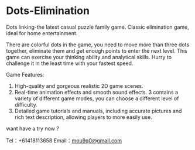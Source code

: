 # Dots-Elimination
Dots linking-the latest casual puzzle family game. Classic elimination game, ideal for home entertainment.

There are colorful dots in the game, you need to move more than three dots together, eliminate them and get enough points to enter the next level. This game can exercise your thinking ability and analytical skills. Hurry to challenge it in the least time with your fastest speed.

Game Features:

1. High-quality and gorgeous realistic 2D game scenes.
2. Real-time animation effects and smooth sound effects.
3 contains a variety of different game modes, you can choose a different level of difficulty.
4. Detailed game tutorials and manuals, including accurate pictures and rich text description, allowing players to more easily use.

want have a try now ?

Tel：+61418113658
Email：mou9q0@gmail.com
